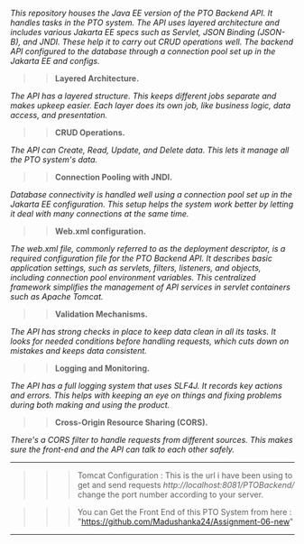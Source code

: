 *_This repository houses the Java EE version of the PTO Backend API. It handles tasks in the PTO system. The API uses layered architecture and includes various Jakarta EE specs such as Servlet, JSON Binding (JSON-B), and JNDI. These help it to carry out CRUD operations well. The backend API configured to the database through a connection pool set up in the Jakarta EE <Context> and <web-app> configs._*


>>**Layered Architecture.**

  *The API has a layered structure. This keeps different jobs separate and makes upkeep easier. Each layer does its own job, like business logic, data access, and presentation.*

>>**CRUD Operations.**

  *The API can Create, Read, Update, and Delete data. This lets it manage all the PTO system's data.*

>>**Connection Pooling with JNDI.**

  *Database connectivity is handled well using a connection pool set up in the Jakarta EE <Context> configuration. This setup helps the system work better by letting it deal with many connections at the same time.*

>>**Web.xml configuration.**

  *The web.xml file, commonly referred to as the deployment descriptor, is a required configuration file for the PTO Backend API. It describes basic application settings, such as servlets, filters, listeners, and objects, including connection pool environment variables. This centralized framework simplifies the management of API services in servlet containers such as Apache Tomcat.*

>>**Validation Mechanisms.**

  *The API has strong checks in place to keep data clean in all its tasks. It looks for needed conditions before handling requests, which cuts down on mistakes and keeps data consistent.*

>>**Logging and Monitoring.**

  *The API has a full logging system that uses SLF4J. It records key actions and errors. This helps with keeping an eye on things and fixing problems during both making and using the product.*

>>**Cross-Origin Resource Sharing (CORS).**

  *There's a CORS filter to handle requests from different sources. This makes sure the front-end and the API can talk to each other safely.*

***************************************************************************************************************************************
>>>Tomcat Configuration :  This is the url i have been using to get and send requests *http://localhost:8081/PTOBackend/* change the port number according to your server.

>>>You can Get the Front End of this PTO System from here : "https://github.com/Madushanka24/Assignment-06-new"
***************************************************************************************************************************************
